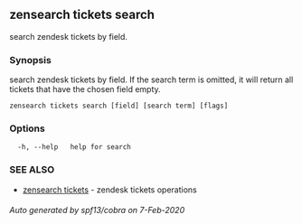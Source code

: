 ## zensearch tickets search

search zendesk tickets by field.

### Synopsis

search zendesk tickets by field. If the search term is omitted, it will return all tickets that have the chosen field empty.

```
zensearch tickets search [field] [search term] [flags]
```

### Options

```
  -h, --help   help for search
```

### SEE ALSO

* [zensearch tickets](zensearch_tickets.md)	 - zendesk tickets operations

###### Auto generated by spf13/cobra on 7-Feb-2020
